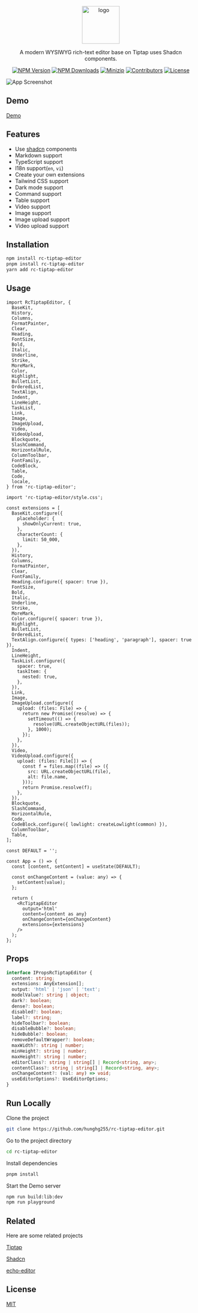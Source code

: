 <p align="center">
<a href="https://www.npmjs.com/package/rc-tiptap-editor" target="_blank" rel="noopener noreferrer">
<img src="https://api.iconify.design/ic:round-wysiwyg.svg?color=%23bbdf58" alt="logo" width='100'/></a>
</p>

<p align="center">
 A modern WYSIWYG rich-text editor base on Tiptap uses Shadcn components.
</p>

<p align="center">
  <a href="https://www.npmjs.com/package/rc-tiptap-editor" target="_blank" rel="noopener noreferrer"><img src="https://badge.fury.io/js/rc-tiptap-editor.svg" alt="NPM Version" /></a>
  <a href="https://www.npmjs.com/package/rc-tiptap-editor" target="_blank" rel="noopener noreferrer"><img src="https://img.shields.io/npm/dt/rc-tiptap-editor.svg?logo=npm" alt="NPM Downloads" /></a>
  <a href="https://bundlephobia.com/result?p=rc-tiptap-editor" target="_blank" rel="noopener noreferrer"><img src="https://img.shields.io/bundlephobia/minzip/rc-tiptap-editor" alt="Minizip" /></a>
  <a href="https://github.com/hunghg255/rc-tiptap-editor/graphs/contributors" target="_blank" rel="noopener noreferrer"><img src="https://img.shields.io/badge/all_contributors-1-orange.svg" alt="Contributors" /></a>
  <a href="https://github.com/hunghg255/rc-tiptap-editor/blob/main/LICENSE" target="_blank" rel="noopener noreferrer"><img src="https://badgen.net/github/license/hunghg255/rc-tiptap-editor" alt="License" /></a>
</p>

![App Screenshot](./screenshot/screenshot.png)

## Demo

[Demo](https://rc-tiptap-editor.vercel.app/)

## Features

- Use [shadcn](https://ui.shadcn.com/) components
- Markdown support
- TypeScript support
- I18n support(`en`, `vi`)
- Create your own extensions
- Tailwind CSS support
- Dark mode support
- Command support
- Table support
- Video support
- Image support
- Image upload support
- Video upload support

## Installation

```bash
npm install rc-tiptap-editor
pnpm install rc-tiptap-editor
yarn add rc-tiptap-editor
```

## Usage

```tsx
import RcTiptapEditor, {
  BaseKit,
  History,
  Columns,
  FormatPainter,
  Clear,
  Heading,
  FontSize,
  Bold,
  Italic,
  Underline,
  Strike,
  MoreMark,
  Color,
  Highlight,
  BulletList,
  OrderedList,
  TextAlign,
  Indent,
  LineHeight,
  TaskList,
  Link,
  Image,
  ImageUpload,
  Video,
  VideoUpload,
  Blockquote,
  SlashCommand,
  HorizontalRule,
  ColumnToolbar,
  FontFamily,
  CodeBlock,
  Table,
  Code,
  locale,
} from 'rc-tiptap-editor';

import 'rc-tiptap-editor/style.css';

const extensions = [
  BaseKit.configure({
    placeholder: {
      showOnlyCurrent: true,
    },
    characterCount: {
      limit: 50_000,
    },
  }),
  History,
  Columns,
  FormatPainter,
  Clear,
  FontFamily,
  Heading.configure({ spacer: true }),
  FontSize,
  Bold,
  Italic,
  Underline,
  Strike,
  MoreMark,
  Color.configure({ spacer: true }),
  Highlight,
  BulletList,
  OrderedList,
  TextAlign.configure({ types: ['heading', 'paragraph'], spacer: true }),
  Indent,
  LineHeight,
  TaskList.configure({
    spacer: true,
    taskItem: {
      nested: true,
    },
  }),
  Link,
  Image,
  ImageUpload.configure({
    upload: (files: File) => {
      return new Promise((resolve) => {
        setTimeout(() => {
          resolve(URL.createObjectURL(files));
        }, 1000);
      });
    },
  }),
  Video,
  VideoUpload.configure({
    upload: (files: File[]) => {
      const f = files.map((file) => ({
        src: URL.createObjectURL(file),
        alt: file.name,
      }));
      return Promise.resolve(f);
    },
  }),
  Blockquote,
  SlashCommand,
  HorizontalRule,
  Code,
  CodeBlock.configure({ lowlight: createLowlight(common) }),
  ColumnToolbar,
  Table,
];

const DEFAULT = '';

const App = () => {
  const [content, setContent] = useState(DEFAULT);

  const onChangeContent = (value: any) => {
    setContent(value);
  };

  return (
    <RcTiptapEditor
      output='html'
      content={content as any}
      onChangeContent={onChangeContent}
      extensions={extensions}
    />
  );
};
```

## Props

```ts
interface IPropsRcTiptapEditor {
  content: string;
  extensions: AnyExtension[];
  output: 'html' | 'json' | 'text';
  modelValue?: string | object;
  dark?: boolean;
  dense?: boolean;
  disabled?: boolean;
  label?: string;
  hideToolbar?: boolean;
  disableBubble?: boolean;
  hideBubble?: boolean;
  removeDefaultWrapper?: boolean;
  maxWidth?: string | number;
  minHeight?: string | number;
  maxHeight?: string | number;
  editorClass?: string | string[] | Record<string, any>;
  contentClass?: string | string[] | Record<string, any>;
  onChangeContent?: (val: any) => void;
  useEditorOptions?: UseEditorOptions;
}
```

## Run Locally

Clone the project

```bash
git clone https://github.com/hunghg255/rc-tiptap-editor.git
```

Go to the project directory

```bash
cd rc-tiptap-editor
```

Install dependencies

```bash
pnpm install
```

Start the Demo server

```bash
npm run build:lib:dev
npm run playground
```

## Related

Here are some related projects

[Tiptap](https://tiptap.dev)

[Shadcn](https://ui.shadcn.com/)

[echo-editor](https://github.com/Seedsa/echo-editor)

## License

[MIT](./LICENSE)
